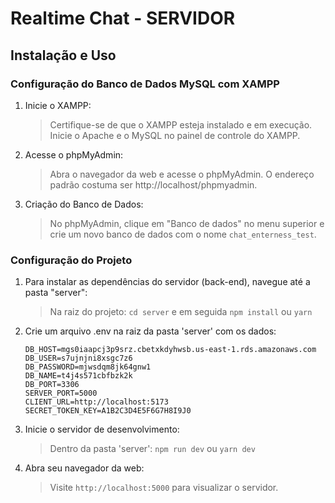 # Realtime Chat - SERVIDOR

## Instalação e Uso

### Configuração do Banco de Dados MySQL com XAMPP

1. Inicie o XAMPP:

   > Certifique-se de que o XAMPP esteja instalado e em execução. Inicie o Apache e o MySQL no painel de controle do XAMPP.

2. Acesse o phpMyAdmin:

   > Abra o navegador da web e acesse o phpMyAdmin. O endereço padrão costuma ser http://localhost/phpmyadmin.

3. Criação do Banco de Dados:

   > No phpMyAdmin, clique em "Banco de dados" no menu superior e crie um novo banco de dados com o nome `chat_enterness_test`.

### Configuração do Projeto

1. Para instalar as dependências do servidor (back-end), navegue até a pasta "server":

   > Na raiz do projeto: `cd server` e em seguida `npm install` ou `yarn`

2. Crie um arquivo .env na raiz da pasta 'server' com os dados:

   `DB_HOST=mgs0iaapcj3p9srz.cbetxkdyhwsb.us-east-1.rds.amazonaws.com`<br/>
   `DB_USER=s7ujnjni8xsgc7z6`<br/>
   `DB_PASSWORD=mjwsdqm8jk64gnw1`<br/>
   `DB_NAME=t4j4s571cbfbzk2k`<br/>
   `DB_PORT=3306`<br/>
   `SERVER_PORT=5000` <br/>
   `CLIENT_URL=http://localhost:5173` <br/>
   `SECRET_TOKEN_KEY=A1B2C3D4E5F6G7H8I9J0`

3. Inicie o servidor de desenvolvimento:

   > Dentro da pasta 'server': `npm run dev` ou `yarn dev`

4. Abra seu navegador da web:

   > Visite `http://localhost:5000` para visualizar o servidor.
